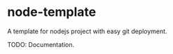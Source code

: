 node-template
==========

A template for nodejs project with easy git deployment.

TODO: Documentation.
